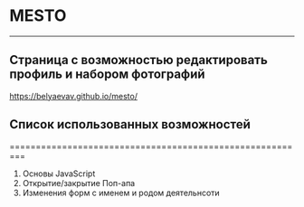 # MESTO
-----------------------
Страница с возможностью редактировать профиль и  набором фотографий
-------------------------------------------------------------------
https://belyaevav.github.io/mesto/

## Список использованных возможностей
=========================================================
1. Основы JavaScript
2. Открытие/закрытие Поп-апа
3. Изменения форм с именем и родом деятельнсоти

